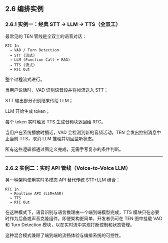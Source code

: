 ## 2.6 编排实例
### 2.6.1 实例一：经典 STT → LLM → TTS（全双工）

最常见的 TEN 管线是全双工的语音对话：

```Plain
RTC In
  → VAD / Turn Detection
  → STT (流式)
  → LLM (Function Call + RAG)
  → TTS (流式)
  → RTC Out
```

整个过程流式进行。

当用户说话时，VAD 识别语音段并将帧流送入 STT；

STT 输出部分识别结果传给 LLM；

LLM 开始生成 token；

每个 token 实时触发 TTS 生成音频块返回给 RTC。

当用户在系统播放时插话，VAD 会检测到新的音频活动，TEN 会发出控制消息中止当前 TTS，取消 LLM 推理并切回监听状态。

所有这些逻辑都通过图定义完成，无需手写复杂的条件判断。

---

### 2.6.2 实例二：实时 API 管线（Voice-to-Voice LLM）

另一种架构使用实时多模态 API 替代传统 STT+LLM 组合：

```Plain
RTC In
  → Realtime API (LLM+ASR)
  → TTS
  → RTC Out
```

在这种模式下，语音识别与语言推理由一个端到端模型完成，TTS 模块只在必要时作为后备或声音克隆组件。即便架构更简单，开发者仍可在 TEN 图中挂载 VAD 和 Turn Detection 模块，以在实时流中实现打断控制和状态管理。

这种混合模式兼顾了端到端的流畅体验与编排系统的可控性。